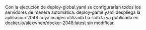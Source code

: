
Con la ejecución de deploy-global.yaml se configurarían todos los servidores de manera automática.
deploy-game.yaml despliega la aplicacion 2048 cuya imagen utilizada ha sido la ya publicada en docker.io/alexwhen/docker-2048:latest sin modificar.
